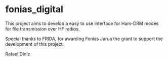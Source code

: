 # fonias_digital
This project aims to develop a easy to use interface for Ham-DRM modes for file transmission over HF radios.

Special thanks to FRIDA, for awarding Fonias Jurua the grant to support the
development of this project.

Rafael Diniz

